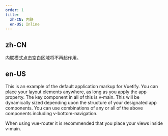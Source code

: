 ```yaml
---
order: 1
title:
  zh-CN: 内联
  en-US: Inline
---
```


## zh-CN

内联模式点击空白区域将不再起作用。

## en-US

This is an example of the default application markup for Vuetify. You can place your layout elements anywhere, as long as you apply the app property. The key component in all of this is v-main. This will be dynamically sized depending upon the structure of your designated app components. You can use combinations of any or all of the above components including v-bottom-navigation.

When using vue-router it is recommended that you place your views inside v-main.
